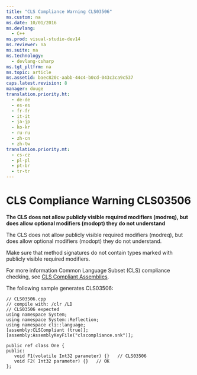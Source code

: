 ```yaml
---
title: "CLS Compliance Warning CLS03506"
ms.custom: na
ms.date: 10/01/2016
ms.devlang: 
  - C++
ms.prod: visual-studio-dev14
ms.reviewer: na
ms.suite: na
ms.technology: 
  - devlang-csharp
ms.tgt_pltfrm: na
ms.topic: article
ms.assetid: baec820c-aabb-44c4-b0cd-043c3ca9c537
caps.latest.revision: 8
manager: douge
translation.priority.ht: 
  - de-de
  - es-es
  - fr-fr
  - it-it
  - ja-jp
  - ko-kr
  - ru-ru
  - zh-cn
  - zh-tw
translation.priority.mt: 
  - cs-cz
  - pl-pl
  - pt-br
  - tr-tr
---
```

# CLS Compliance Warning CLS03506
**The CLS does not allow publicly visible required modifiers (modreq), but does allow optional modifiers (modopt) they do not understand**  
  
 The CLS does not allow publicly visible required modifiers (modreq), but does allow optional modifiers (modopt) they do not understand.  
  
 Make sure that method signatures do not contain types marked with publicly visible required modifiers.  
  
 For more information Common Language Subset (CLS) compliance checking, see [CLS Compliant Assemblies](assetId:///3320b57e-ea55-4697-a17d-f509a36a3c93).  
  
 The following sample generates CLS03506:  
  
```  
// CLS03506.cpp  
// compile with: /clr /LD  
// CLS03506 expected  
using namespace System;  
using namespace System::Reflection;  
using namespace cli::language;  
[assembly:CLSCompliant (true)];  
[assembly:AssemblyKeyFile("clscompliance.snk")];  
  
public ref class One {  
public:  
   void F1(volatile Int32 parameter) {}   // CLS03506  
   void F2( Int32 parameter) {}   // OK  
};  
```